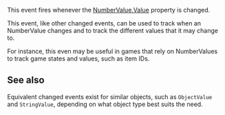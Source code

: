 This event fires whenever the [NumberValue.Value](https://developer.roblox.com/api-reference/property/NumberValue/Value) property is changed.

This event, like other changed events, can be used to track when an NumberValue changes and to track the different values that it may change to.

For instance, this even may be useful in games that rely on NumberValues to track game states and values, such as item IDs.

## See also

Equivalent changed events exist for similar objects, such as `ObjectValue` and `StringValue`, depending on what object type best suits the need.